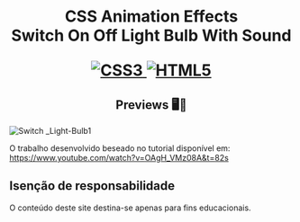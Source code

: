 <h1 align="center">
    <strong>CSS Animation Effects</strong>
    <br> Switch On Off Light Bulb With Sound<br/>
   
[![CSS3](https://img.shields.io/badge/-css3-%231572B6.svg?style=for-the-badge&labelColor=black&logo=css3&logoColor=white) ![HTML5](https://img.shields.io/badge/-html5-%23E34F26.svg?style=for-the-badge&labelColor=black&logo=html5&logoColor=white)](#) 

<h2 align="center">Previews 🖥️📱</h2>

![Switch _Light-Bulb1](https://user-images.githubusercontent.com/61275275/149864231-a2f6f34e-e7cd-4805-9181-3d7c20bcccec.gif)

O trabalho desenvolvido beseado no tutorial disponível em:  <br/>
https://www.youtube.com/watch?v=OAgH_VMz08A&t=82s


 

## Isenção de responsabilidade

O conteúdo deste site destina-se apenas para fins educacionais.










